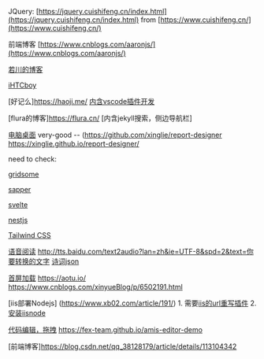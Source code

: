 JQuery:  [https://jquery.cuishifeng.cn/index.html](https://jquery.cuishifeng.cn/index.html) from [https://www.cuishifeng.cn/](https://www.cuishifeng.cn/)

前端博客 [https://www.cnblogs.com/aaronjs/](https://www.cnblogs.com/aaronjs/)

[若川的博客](https://www.lxchuan12.cn/)

[iHTCboy](https://github.com/iHTCboy/iHTCboy.github.io)

[好记么]https://haoji.me/ [内含vscode插件开发](https://www.cnblogs.com/liuxianan/p/vscode-plugin-overview.html)

[flura的博客]https://flura.cn/ [内含jekyll搜索，侧边导航栏]

[电脑桌面](https://xinglie.github.io/) very-good -- (https://github.com/xinglie/report-designer  https://xinglie.github.io/report-designer/


need to check:

[gridsome](https://www.gridsome.cn/)

[sapper](https://www.sapperjs.com/)

[svelte](https://svelte.dev/)

[nestjs](https://nestjs.bootcss.com/)

[Tailwind CSS](https://www.tailwindcss.cn/)


[语音阅读](https://ai.baidu.com/tech/speech)  http://tts.baidu.com/text2audio?lan=zh&ie=UTF-8&spd=2&text=你要转换的文字 
[诗词json](https://github.com/chinese-poetry/chinese-poetry)

[首屏加载](https://aotu.io/) https://aotu.io/  https://www.cnblogs.com/xinyueBlog/p/6502191.html

[iis部署Nodejs] (https://www.xb02.com/article/191/) 1. 需要[iis的url重写插件](https://www.iis.net/downloads/microsoft/url-rewrite) 2.[安装iisnode](https://github.com/tjanczuk/iisnode/wiki/iisnode-releases)

[代码编辑，拖拽](https://fex-team.github.io/amis-editor-demo) <https://fex-team.github.io/amis-editor-demo>

[前端博客]<https://blog.csdn.net/qq_38128179/article/details/113104342>

